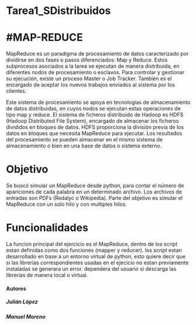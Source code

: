 # Tarea1_SDistribuidos

<h1>#MAP-REDUCE</h1>

MapReduce es un paradigma de procesamiento de datos caracterizado por dividirse en dos fases o pasos diferenciados: Map y Reduce. 
Estos subprocesos asociados a la tarea se ejecutan de manera distribuida, en diferentes nodos de procesamiento o esclavos. 
Para controlar y gestionar su ejecución, existe un proceso Master o Job Tracker. 
También es el encargado de aceptar los nuevos trabajos enviados al sistema por los clientes.

Este sistema de procesamiento se apoya en tecnologías de almacenamiento de datos distribuidas, en cuyos nodos se ejecutan estas operaciones de tipo map y reduce. 
El sistema de ficheros distribuido de Hadoop es HDFS (Hadoop Distributed File System), encargado de almacenar los ficheros divididos en bloques de datos. 
HDFS proporciona la división previa de los datos en bloques que necesita MapReduce para ejecutar. 
Los resultados del procesamiento se pueden almacenar en el mismo sistema de almacenamiento o bien en una base de datos o sistema externo.

<h1>Objetivo</h1>

Se buscó simular un MapReduce desde python, para contar el número de apariciones de cada palabra en un determinado archivo. 
Los archivos de entradas son PDFs (Redalyc o Wikipedia).
Parte del objetivo es simular el MapReduce con un solo hilo y con multiples hilos.

<h1>Funcionalidades </h1>

La funcion principal del ejercicio es el MapReduce, dentro de los script estan definidas como dos funciones (mapper y reducer).
los script estan desarrollado en base a un entorno virtual de python, esto quiere decir que si las librerias correspondientes 
usadas en el ejecicio no estan previamente instaladas se generara un error. dependera del usuario si descarga las librerias 
de manera local o virtual.



<h4>Autores</h4><h5>Julián López</h5><h5>Manuel Moreno</h5>



